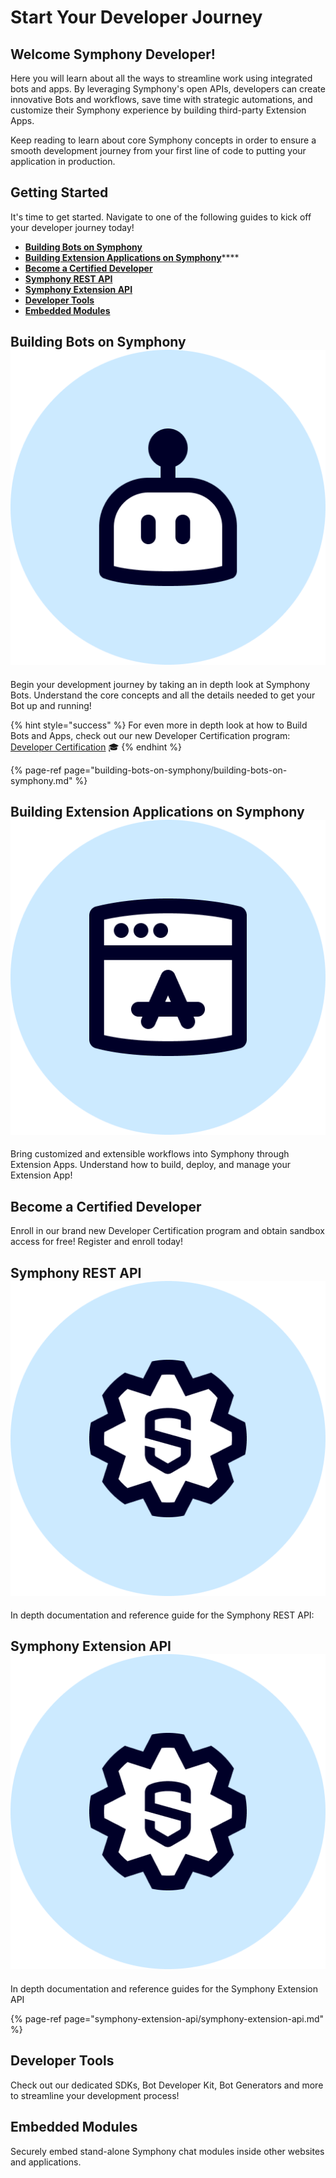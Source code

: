 # Start Your Developer Journey

## **Welcome Symphony Developer!**

Here you will learn about all the ways to streamline work using integrated bots and apps. By leveraging Symphony's open APIs, developers can create innovative Bots and workflows, save time with strategic automations, and customize their Symphony experience by building third-party Extension Apps.

Keep reading to learn about core Symphony concepts in order to ensure a smooth development journey from your first line of code to putting your application in production.  

## Getting Started

It's time to get started.  Navigate to one of the following guides to kick off your developer journey today!

* [**Building Bots on Symphony**](./#building-bots-on-symphony)
* [**Building Extension Applications on Symphony**](./#building-extension-applications-on-symphony)\*\*\*\*
* [**Become a Certified Developer**](./#developer-certification)
* [**Symphony REST API**](./#symphony-rest-api)
* [**Symphony Extension API**](./#symphony-extension-api)
* [**Developer Tools**](./#developer-tools)
* [**Embedded Modules**](./#embedded-modules)

## Building Bots on Symphony ![](.gitbook/assets/bot-large.png)

Begin your development journey by taking an in depth look at Symphony Bots. Understand the core concepts and all the details needed to get your Bot up and running!

{% hint style="success" %}
For even more in depth look at how to Build Bots and Apps, check out our new Developer Certification program: [Developer Certification](developer-certification/untitled.md) 🎓
{% endhint %}

{% page-ref page="building-bots-on-symphony/building-bots-on-symphony.md" %}

## Building Extension Applications on Symphony ![](.gitbook/assets/extension-app-large.png)

Bring customized and extensible workflows into Symphony through Extension Apps. Understand how to build, deploy, and manage your Extension App!

## Become a Certified Developer

Enroll in our brand new Developer Certification program and obtain sandbox access for free! Register and enroll today!

## Symphony REST API ![](.gitbook/assets/symphony-api-large.png)

In depth documentation and reference guide for the Symphony REST API:

## Symphony Extension API ![](.gitbook/assets/symphony-api-large.png)

In depth documentation and reference guides for the Symphony Extension API

{% page-ref page="symphony-extension-api/symphony-extension-api.md" %}

## Developer Tools

Check out our dedicated SDKs, Bot Developer Kit, Bot Generators and more to streamline your development process!

## Embedded Modules

Securely embed stand-alone Symphony chat modules inside other websites and applications.

